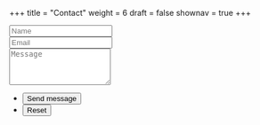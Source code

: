 +++
title = "Contact"
weight = 6
draft = false
shownav = true
+++

<form id="contactform" action="#contactformsent" method="POST" netlify-honeypot="robo" netlify>
	<div class="field half first">
		<input type="text" name="name" id="name" placeholder="Name"/>
	</div>
	<div class="field half">
		<input type="email" id="email" name="email" placeholder="Email">
		<input class="hidden" name="robo" placeholder="Don't fill this out if you're a human." style="display:none">
	</div>
	<div class="field">
		<textarea name="message" id="message" rows="4" placeholder="Message"></textarea>
	</div>
  <div data-netlify-recaptcha></div>
	<ul class="actions">
		<li><input type="submit" value="Send message" class="special" /></li>
		<li><input type="reset" value="Reset" /></li>
	</ul>
	<input type="text" name="_gotcha" style="display:none" />
</form>
